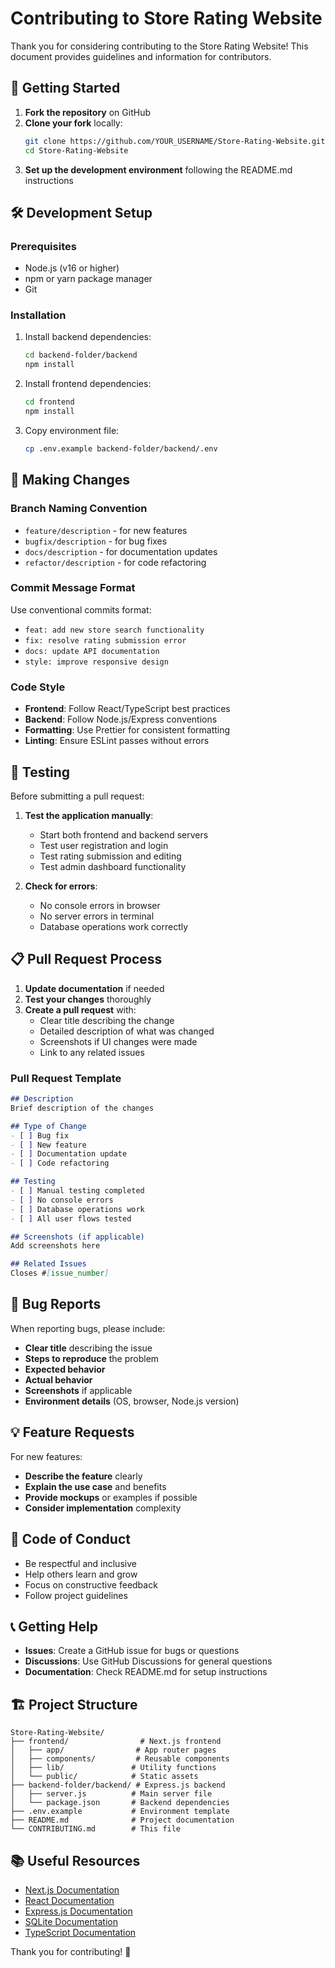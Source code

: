 # Contributing to Store Rating Website

Thank you for considering contributing to the Store Rating Website! This document provides guidelines and information for contributors.

## 🚀 Getting Started

1. **Fork the repository** on GitHub
2. **Clone your fork** locally:
   ```bash
   git clone https://github.com/YOUR_USERNAME/Store-Rating-Website.git
   cd Store-Rating-Website
   ```
3. **Set up the development environment** following the README.md instructions

## 🛠️ Development Setup

### Prerequisites
- Node.js (v16 or higher)
- npm or yarn package manager
- Git

### Installation
1. Install backend dependencies:
   ```bash
   cd backend-folder/backend
   npm install
   ```

2. Install frontend dependencies:
   ```bash
   cd frontend
   npm install
   ```

3. Copy environment file:
   ```bash
   cp .env.example backend-folder/backend/.env
   ```

## 📝 Making Changes

### Branch Naming Convention
- `feature/description` - for new features
- `bugfix/description` - for bug fixes
- `docs/description` - for documentation updates
- `refactor/description` - for code refactoring

### Commit Message Format
Use conventional commits format:
- `feat: add new store search functionality`
- `fix: resolve rating submission error`
- `docs: update API documentation`
- `style: improve responsive design`

### Code Style
- **Frontend**: Follow React/TypeScript best practices
- **Backend**: Follow Node.js/Express conventions
- **Formatting**: Use Prettier for consistent formatting
- **Linting**: Ensure ESLint passes without errors

## 🧪 Testing

Before submitting a pull request:

1. **Test the application manually**:
   - Start both frontend and backend servers
   - Test user registration and login
   - Test rating submission and editing
   - Test admin dashboard functionality

2. **Check for errors**:
   - No console errors in browser
   - No server errors in terminal
   - Database operations work correctly

## 📋 Pull Request Process

1. **Update documentation** if needed
2. **Test your changes** thoroughly
3. **Create a pull request** with:
   - Clear title describing the change
   - Detailed description of what was changed
   - Screenshots if UI changes were made
   - Link to any related issues

### Pull Request Template
```markdown
## Description
Brief description of the changes

## Type of Change
- [ ] Bug fix
- [ ] New feature
- [ ] Documentation update
- [ ] Code refactoring

## Testing
- [ ] Manual testing completed
- [ ] No console errors
- [ ] Database operations work
- [ ] All user flows tested

## Screenshots (if applicable)
Add screenshots here

## Related Issues
Closes #[issue_number]
```

## 🐛 Bug Reports

When reporting bugs, please include:
- **Clear title** describing the issue
- **Steps to reproduce** the problem
- **Expected behavior**
- **Actual behavior**
- **Screenshots** if applicable
- **Environment details** (OS, browser, Node.js version)

## 💡 Feature Requests

For new features:
- **Describe the feature** clearly
- **Explain the use case** and benefits
- **Provide mockups** or examples if possible
- **Consider implementation** complexity

## 🤝 Code of Conduct

- Be respectful and inclusive
- Help others learn and grow
- Focus on constructive feedback
- Follow project guidelines

## 📞 Getting Help

- **Issues**: Create a GitHub issue for bugs or questions
- **Discussions**: Use GitHub Discussions for general questions
- **Documentation**: Check README.md for setup instructions

## 🏗️ Project Structure

```
Store-Rating-Website/
├── frontend/                # Next.js frontend
│   ├── app/                # App router pages
│   ├── components/         # Reusable components
│   ├── lib/               # Utility functions
│   └── public/            # Static assets
├── backend-folder/backend/ # Express.js backend
│   ├── server.js          # Main server file
│   └── package.json       # Backend dependencies
├── .env.example           # Environment template
├── README.md              # Project documentation
└── CONTRIBUTING.md        # This file
```

## 📚 Useful Resources

- [Next.js Documentation](https://nextjs.org/docs)
- [React Documentation](https://react.dev)
- [Express.js Documentation](https://expressjs.com)
- [SQLite Documentation](https://sqlite.org/docs.html)
- [TypeScript Documentation](https://www.typescriptlang.org/docs)

Thank you for contributing! 🎉

